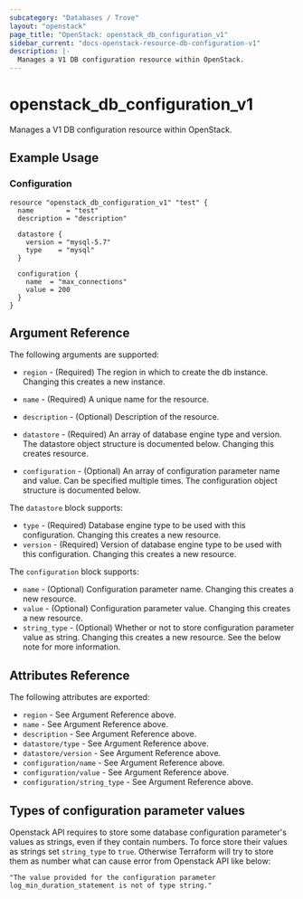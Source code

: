 ```yaml
---
subcategory: "Databases / Trove"
layout: "openstack"
page_title: "OpenStack: openstack_db_configuration_v1"
sidebar_current: "docs-openstack-resource-db-configuration-v1"
description: |-
  Manages a V1 DB configuration resource within OpenStack.
---
```


# openstack\_db\_configuration\_v1

Manages a V1 DB configuration resource within OpenStack.

## Example Usage

### Configuration

```hcl
resource "openstack_db_configuration_v1" "test" {
  name        = "test"
  description = "description"

  datastore {
    version = "mysql-5.7"
    type    = "mysql"
  }

  configuration {
    name  = "max_connections"
    value = 200
  }
}
```

## Argument Reference

The following arguments are supported:

* `region` - (Required) The region in which to create the db instance. Changing this
    creates a new instance.

* `name` - (Required) A unique name for the resource.

* `description` - (Optional) Description of the resource.

* `datastore` - (Required) An array of database engine type and version. The datastore
    object structure is documented below. Changing this creates resource.

* `configuration` - (Optional) An array of configuration parameter name and value. Can be specified multiple times. The configuration object structure is documented below.

The `datastore` block supports:

* `type` - (Required) Database engine type to be used with this configuration. Changing this creates a new resource.
* `version` - (Required) Version of database engine type to be used with this configuration. Changing this creates a new resource.

The `configuration` block supports:

* `name` - (Optional) Configuration parameter name. Changing this creates a new resource.
* `value` - (Optional) Configuration parameter value. Changing this creates a new resource.
* `string_type` - (Optional) Whether or not to store configuration parameter value as string. Changing this creates a new resource. See the below note for more information.


## Attributes Reference

The following attributes are exported:

* `region` - See Argument Reference above.
* `name` - See Argument Reference above.
* `description` - See Argument Reference above.
* `datastore/type` - See Argument Reference above.
* `datastore/version` - See Argument Reference above.
* `configuration/name` - See Argument Reference above.
* `configuration/value` - See Argument Reference above.
* `configuration/string_type` - See Argument Reference above.

## Types of configuration parameter values

Openstack API requires to store some database configuration parameter's values as strings, even if they contain numbers.
To force store their values as strings set `string_type` to `true`. Otherwise Terraform will try to store them as number what can cause error from Openstack API like below:
```
"The value provided for the configuration parameter log_min_duration_statement is not of type string."
```